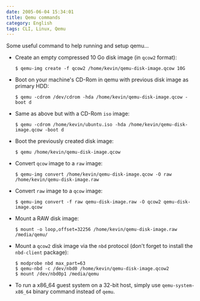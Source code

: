 ```yaml
---
date: 2005-06-04 15:34:01
title: Qemu commands
category: English
tags: CLI, Linux, Qemu
---
```


Some useful command to help running and setup qemu...

- Create an empty compressed 10 Go disk image (in `qcow2` format):

  ```shell-session
  $ qemu-img create -f qcow2 /home/kevin/qemu-disk-image.qcow 10G
  ```

- Boot on your machine's CD-Rom in qemu with previous disk image as primary HDD:

  ```shell-session
  $ qemu -cdrom /dev/cdrom -hda /home/kevin/qemu-disk-image.qcow -boot d
  ```

- Same as above but with a CD-Rom `iso` image:

  ```shell-session
  $ qemu -cdrom /home/kevin/ubuntu.iso -hda /home/kevin/qemu-disk-image.qcow -boot d
  ```

- Boot the previously created disk image:

  ```shell-session
  $ qemu /home/kevin/qemu-disk-image.qcow
  ```

- Convert `qcow` image to a `raw` image:

  ```shell-session
  $ qemu-img convert /home/kevin/qemu-disk-image.qcow -O raw /home/kevin/qemu-disk-image.raw
  ```

- Convert `raw` image to a `qcow` image:

  ```shell-session
  $ qemu-img convert -f raw qemu-disk-image.raw -O qcow2 qemu-disk-image.qcow
  ```

- Mount a RAW disk image:

  ```shell-session
  $ mount -o loop,offset=32256 /home/kevin/qemu-disk-image.raw /media/qemu/
  ```

- Mount a `qcow2` disk image via the `nbd` protocol (don't forget to install the `nbd-client` package):

  ```shell-session
  $ modprobe nbd max_part=63
  $ qemu-nbd -c /dev/nbd0 /home/kevin/qemu-disk-image.qcow2
  $ mount /dev/nbd0p1 /media/qemu
  ```

- To run a x86_64 guest system on a 32-bit host, simply use `qemu-system-x86_64` binary command instead of `qemu`.
